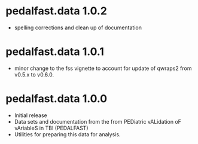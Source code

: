 # pedalfast.data 1.0.2

* spelling corrections and clean up of documentation

# pedalfast.data 1.0.1

* minor change to the fss vignette to account for update of qwraps2 from v0.5.x
  to v0.6.0.

# pedalfast.data 1.0.0

* Initial release
* Data sets and documentation from the from  PEDiatric vALidation oF vAriableS in TBI (PEDALFAST)
* Utilities for preparing this data for analysis.

